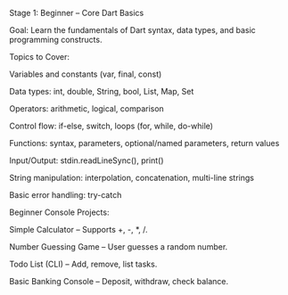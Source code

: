 Stage 1: Beginner – Core Dart Basics

Goal: Learn the fundamentals of Dart syntax, data types, and basic programming constructs.

Topics to Cover:

Variables and constants (var, final, const)

Data types: int, double, String, bool, List, Map, Set

Operators: arithmetic, logical, comparison

Control flow: if-else, switch, loops (for, while, do-while)

Functions: syntax, parameters, optional/named parameters, return values

Input/Output: stdin.readLineSync(), print()

String manipulation: interpolation, concatenation, multi-line strings

Basic error handling: try-catch

Beginner Console Projects:

Simple Calculator – Supports +, -, *, /.

Number Guessing Game – User guesses a random number.

Todo List (CLI) – Add, remove, list tasks.

Basic Banking Console – Deposit, withdraw, check balance.